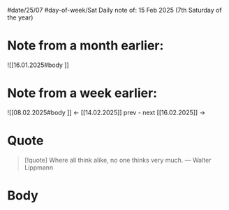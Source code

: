 
#date/25/07
#day-of-week/Sat
Daily note of: 15 Feb 2025 (7th Saturday of the year)

# Note from a month earlier:
![[16.01.2025#body ]]

# Note from a week earlier:
![[08.02.2025#body ]]
 <- [[14.02.2025]] prev - next [[16.02.2025]] ->
# Quote

> [!quote] Where all think alike, no one thinks very much.
> — Walter Lippmann
# Body


